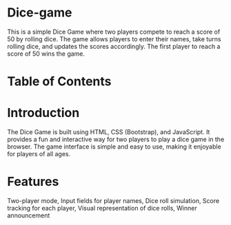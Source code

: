 # Dice-game
This is a simple Dice Game where two players compete to reach a score of 50 by rolling dice. The game allows players to enter their names, take turns rolling dice, and updates the scores accordingly. The first player to reach a score of 50 wins the game.

# Table of Contents

# Introduction
The Dice Game is built using HTML, CSS (Bootstrap), and JavaScript. It provides a fun and interactive way for two players to play a dice game in the browser. The game interface is simple and easy to use, making it enjoyable for players of all ages.
 
 # Features
Two-player mode,
Input fields for player names,
Dice roll simulation,
Score tracking for each player,
Visual representation of dice rolls,
Winner announcement
